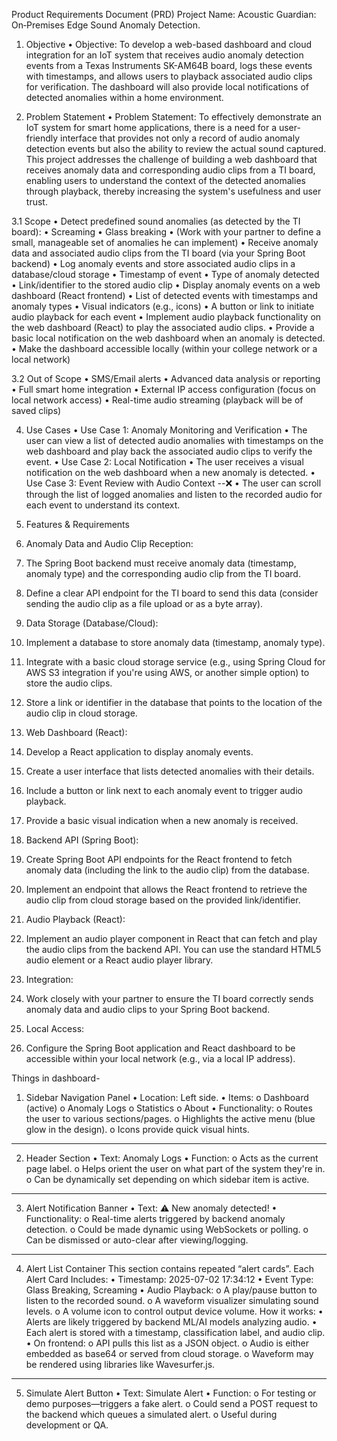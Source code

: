 Product Requirements Document (PRD)
Project Name: Acoustic Guardian: On‑Premises Edge Sound Anomaly Detection.

1. Objective 
•	Objective: To develop a web-based dashboard and cloud integration for an IoT system that receives audio anomaly detection events from a Texas Instruments SK-AM64B board, logs these events with timestamps, and allows users to playback associated audio clips for verification. The dashboard will also provide local notifications of detected anomalies within a home environment.

2. Problem Statement 
•	Problem Statement: To effectively demonstrate an IoT system for smart home applications, there is a need for a user-friendly interface that provides not only a record of audio anomaly detection events but also the ability to review the actual sound captured. This project addresses the challenge of building a web dashboard that receives anomaly data and corresponding audio clips from a TI board, enabling users to understand the context of the detected anomalies through playback, thereby increasing the system's usefulness and user trust.

3.1 Scope 
•	Detect predefined sound anomalies (as detected by the TI board):
•	Screaming
•	Glass breaking
•	(Work with your partner to define a small, manageable set of anomalies he can implement)
•	Receive anomaly data and associated audio clips from the TI board (via your Spring Boot backend)
•	Log anomaly events and store associated audio clips in a database/cloud storage
•	Timestamp of event
•	Type of anomaly detected
•	Link/identifier to the stored audio clip
•	Display anomaly events on a web dashboard (React frontend)
•	List of detected events with timestamps and anomaly types
•	Visual indicators (e.g., icons)
•	A button or link to initiate audio playback for each event
•	Implement audio playback functionality on the web dashboard (React) to play the associated audio clips.
•	Provide a basic local notification on the web dashboard when an anomaly is detected.
•	Make the dashboard accessible locally (within your college network or a local network)

3.2 Out of Scope 
•	SMS/Email alerts
•	Advanced data analysis or reporting
•	Full smart home integration
•	External IP access configuration (focus on local network access)
•	Real-time audio streaming (playback will be of saved clips)

4. Use Cases 
•	Use Case 1: Anomaly Monitoring and Verification
•	The user can view a list of detected audio anomalies with timestamps on the web dashboard and play back the associated audio clips to verify the event.
•	Use Case 2: Local Notification
•	The user receives a visual notification on the web dashboard when a new anomaly is detected.
•	Use Case 3: Event Review with Audio Context  --❌
•	The user can scroll through the list of logged anomalies and listen to the recorded audio for each event to understand its context.

5. Features & Requirements 
1.	Anomaly Data and Audio Clip Reception:
1.	The Spring Boot backend must receive anomaly data (timestamp, anomaly type) and the corresponding audio clip from the TI board.
2.	Define a clear API endpoint for the TI board to send this data (consider sending the audio clip as a file upload or as a byte array).

2.	Data Storage (Database/Cloud):
1.	Implement a database to store anomaly data (timestamp, anomaly type).
2.	Integrate with a basic cloud storage service (e.g., using Spring Cloud for AWS S3 integration if you're using AWS, or another simple option) to store the audio clips.
3.	Store a link or identifier in the database that points to the location of the audio clip in cloud storage.

3.	Web Dashboard (React):
1.	Develop a React application to display anomaly events.
2.	Create a user interface that lists detected anomalies with their details.
3.	Include a button or link next to each anomaly event to trigger audio playback.
4.	Provide a basic visual indication when a new anomaly is received.

4.	Backend API (Spring Boot):
1.	Create Spring Boot API endpoints for the React frontend to fetch anomaly data (including the link to the audio clip) from the database.
2.	Implement an endpoint that allows the React frontend to retrieve the audio clip from cloud storage based on the provided link/identifier.


5.	Audio Playback (React):
1.	Implement an audio player component in React that can fetch and play the audio clips from the backend API. You can use the standard HTML5 audio element or a React audio player library.

6.	Integration:
1.	Work closely with your partner to ensure the TI board correctly sends anomaly data and audio clips to your Spring Boot backend.

7.	Local Access:
1.	Configure the Spring Boot application and React dashboard to be accessible within your local network (e.g., via a local IP address).









Things in dashboard-
1. Sidebar Navigation Panel
•	Location: Left side.
•	Items:
o	Dashboard (active)
o	Anomaly Logs
o	Statistics
o	About
•	Functionality:
o	Routes the user to various sections/pages.
o	Highlights the active menu (blue glow in the design).
o	Icons provide quick visual hints.
________________________________________
2. Header Section
•	Text: Anomaly Logs
•	Function:
o	Acts as the current page label.
o	Helps orient the user on what part of the system they're in.
o	Can be dynamically set depending on which sidebar item is active.
________________________________________
3. Alert Notification Banner
•	Text: ⚠️ New anomaly detected!
•	Functionality:
o	Real-time alerts triggered by backend anomaly detection.
o	Could be made dynamic using WebSockets or polling.
o	Can be dismissed or auto-clear after viewing/logging.
________________________________________
4. Alert List Container
This section contains repeated “alert cards”.
Each Alert Card Includes:
•	Timestamp: 2025-07-02 17:34:12
•	Event Type: Glass Breaking, Screaming
•	Audio Playback:
o	A play/pause button to listen to the recorded sound.
o	A waveform visualizer simulating sound levels.
o	A volume icon to control output device volume.
How it works:
•	Alerts are likely triggered by backend ML/AI models analyzing audio.
•	Each alert is stored with a timestamp, classification label, and audio clip.
•	On frontend:
o	API pulls this list as a JSON object.
o	Audio is either embedded as base64 or served from cloud storage.
o	Waveform may be rendered using libraries like Wavesurfer.js.
________________________________________
5. Simulate Alert Button
•	Text: Simulate Alert
•	Function:
o	For testing or demo purposes—triggers a fake alert.
o	Could send a POST request to the backend which queues a simulated alert.
o	Useful during development or QA.

